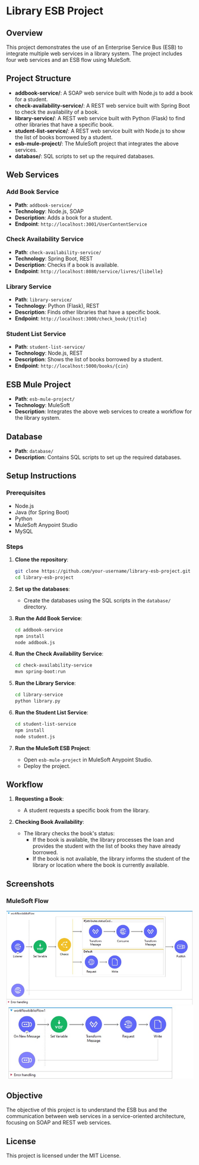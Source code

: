 # Library ESB Project

## Overview

This project demonstrates the use of an Enterprise Service Bus (ESB) to integrate multiple web services in a library system. The project includes four web services and an ESB flow using MuleSoft.

## Project Structure

- **addbook-service/**: A SOAP web service built with Node.js to add a book for a student.
- **check-availability-service/**: A REST web service built with Spring Boot to check the availability of a book.
- **library-service/**: A REST web service built with Python (Flask) to find other libraries that have a specific book.
- **student-list-service/**: A REST web service built with Node.js to show the list of books borrowed by a student.
- **esb-mule-project/**: The MuleSoft project that integrates the above services.
- **database/**: SQL scripts to set up the required databases.

## Web Services

### Add Book Service

- **Path**: `addbook-service/`
- **Technology**: Node.js, SOAP
- **Description**: Adds a book for a student.
- **Endpoint**: `http://localhost:3001/UserContentService`

### Check Availability Service

- **Path**: `check-availability-service/`
- **Technology**: Spring Boot, REST
- **Description**: Checks if a book is available.
- **Endpoint**: `http://localhost:8080/service/livres/{libelle}`

### Library Service

- **Path**: `library-service/`
- **Technology**: Python (Flask), REST
- **Description**: Finds other libraries that have a specific book.
- **Endpoint**: `http://localhost:3000/check_book/{title}`

### Student List Service

- **Path**: `student-list-service/`
- **Technology**: Node.js, REST
- **Description**: Shows the list of books borrowed by a student.
- **Endpoint**: `http://localhost:5000/books/{cin}`

## ESB Mule Project

- **Path**: `esb-mule-project/`
- **Technology**: MuleSoft
- **Description**: Integrates the above web services to create a workflow for the library system.

## Database

- **Path**: `database/`
- **Description**: Contains SQL scripts to set up the required databases.

## Setup Instructions

### Prerequisites

- Node.js
- Java (for Spring Boot)
- Python
- MuleSoft Anypoint Studio
- MySQL

### Steps

1. **Clone the repository**:
    ```sh
    git clone https://github.com/your-username/library-esb-project.git
    cd library-esb-project
    ```

2. **Set up the databases**:
    - Create the databases using the SQL scripts in the `database/` directory.

3. **Run the Add Book Service**:
    ```sh
    cd addbook-service
    npm install
    node addbook.js
    ```

4. **Run the Check Availability Service**:
    ```sh
    cd check-availability-service
    mvn spring-boot:run
    ```

5. **Run the Library Service**:
    ```sh
    cd library-service
    python library.py
    ```

6. **Run the Student List Service**:
    ```sh
    cd student-list-service
    npm install
    node student.js
    ```

7. **Run the MuleSoft ESB Project**:
    - Open `esb-mule-project` in MuleSoft Anypoint Studio.
    - Deploy the project.

## Workflow

1. **Requesting a Book**:
    - A student requests a specific book from the library.

2. **Checking Book Availability**:
    - The library checks the book's status:
        - If the book is available, the library processes the loan and provides the student with the list of books they have already borrowed.
        - If the book is not available, the library informs the student of the library or location where the book is currently available.

## Screenshots

### MuleSoft Flow

![MuleSoft Flow](screenshots/Flow1.jpg)
![MuleSoft Flow](screenshots/Flow2.jpg)

## Objective

The objective of this project is to understand the ESB bus and the communication between web services in a service-oriented architecture, focusing on SOAP and REST web services.

## License

This project is licensed under the MIT License.
